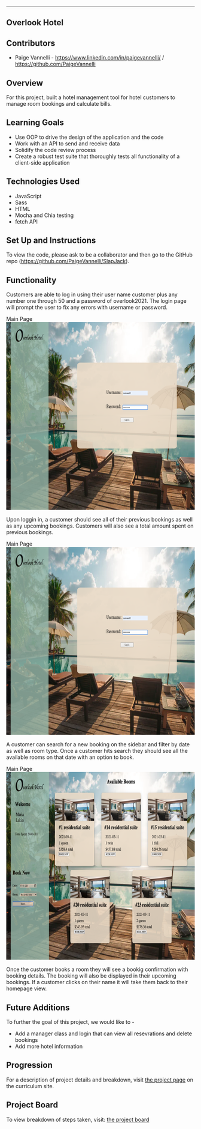 
---
Overlook Hotel
---
## Contributors

* Paige Vannelli - https://www.linkedin.com/in/paigevannelli/ / https://github.com/PaigeVannelli

## Overview

For this project, built a hotel management tool for hotel customers to manage room bookings and calculate bills.

## Learning Goals

* Use OOP to drive the design of the application and the code
* Work with an API to send and receive data
* Solidify the code review process
* Create a robust test suite that thoroughly tests all functionality of a client-side application

## Technologies Used  

* JavaScript
* Sass
* HTML
* Mocha and Chia testing
* fetch API

## Set Up and Instructions

To view the code, please ask to be a collaborator and then go to the GitHub repo (https://github.com/PaigeVannelli/SlapJack).

## Functionality

Customers are able to log in using their user name customer plus any number one through 50 and a password of overlook2021. The login page will prompt the user to fix any errors with username or password.

<p align='left'>Main Page</br>
<img width='1000' height='500' src="./src/images/login-page.png">
</p>

Upon loggin in, a customer should see all of their previous bookings as well as any upcoming bookings. Customers will also see a total amount spent on previous bookings. 

<p align='left'>Main Page</br>
<img width='1000' height='500' src="./src/images/login-page.png">
</p>

A customer can search for a new booking on the sidebar and filter by date as well as room type. Once a customer hits search they should see all the available rooms on that date with an option to book. 

<p align='left'>Main Page</br>
<img width='1000' height='500' src="./src/images/search.png">
</p>

Once the customer books a room they will see a bookig confirmation with booking details. The booking will also be displayed in their upcoming bookings. If a customer clicks on their name it will take them back to their homepage view.


## Future Additions

To further the goal of this project, we would like to -
* Add a manager class and login that can view all resevrations and delete bookings
* Add more hotel information 

## Progression

For a description of project details and breakdown, visit [the project page](https://frontend.turing.io/projects/overlook.html) on the curriculum site.


## Project Board

To view breakdown of steps taken, visit: [the project board](https://github.com/PaigeVannelli/Overlook-Hotel/projects/2)
